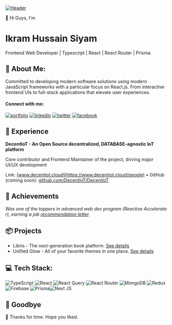 [![Header](https://media.licdn.com/dms/image/v2/D5616AQGaf1wF61BNkw/profile-displaybackgroundimage-shrink_350_1400/B56Ze_b8yFHoAY-/0/1751263465628?e=1761177600&v=beta&t=rrkKXUkSX0YVr1RCGwslI0SqOGsEm9yCnFBCPFR3RHM "Visit My Portfolio")](https://ikramhussainsiyam.vercel.app)

👋 Hi Guys, I'm

# Ikram Hussain Siyam

Frontend Web Developer | Typescript | React | React Router | Prisma

## 🧑 About Me:

Committed to developing modern software solutions using modern JavaScript frameworks with a particular focus on React.js. From interactive frontend UIs to full-stack applications that elevate user experiences.

#### Connect with me:

[![portfolio](https://img.shields.io/badge/my_portfolio-35530e?style=for-the-badge&logo=ko-fi&logoColor=white)](https://ikramhussainsiyam.vercel.app) [![linkedin](https://img.shields.io/badge/linkedin-3982CE?style=for-the-badge&logo=linkedin&logoColor=white)](https://www.linkedin.com/in/ikramhussainsiyam) [![twitter](https://img.shields.io/badge/twitter-000000?style=for-the-badge&logo=x&logoColor=white)](https://x.com/IkramHussain30) [![facebook](https://img.shields.io/badge/facebook-0A66C2?style=for-the-badge&logo=facebook&logoColor=white)](https://www.facebook.com/IkramHussainSiyam) 

## 💼 Experience

**DecentIoT - An Open Source decentralized, DATABASE-agnostic IoT platform**

Core contributor and Frontend Maintainer of the project, driving major UI/UX development

Link: [www.decentiot.cloud](https://www.decentiot.cloud/people) • GitHub (coming soon): [github.com/DecentIoT/DecentIoT](https://github.com/DecentIoT/DecentIoT)


## 🎉 Achievements

_Was one of the toppers in advanced web dev program (Reactive Accelerator), earning a job [recommendation letter](https://learnwithsumit.com/certificates/verify/LWSCTXN-2XTNQOXQ)._

## 📦 Projects

- Libris - The next-generation book platform. [See details](https://github.com/IkramHussainSiyam/libris)
- Unified Glow - All of your favorite themes in one place. [See details](https://github.com/IkramHussainSiyam/unified-glow-vscode-theme)

## 💻 Tech Stack:

![TypeScript](https://img.shields.io/badge/typescript-%23007ACC.svg?style=for-the-badge&logo=typescript&logoColor=white) ![React](https://img.shields.io/badge/react-%2320232a.svg?style=for-the-badge&logo=react&logoColor=%2361DAFB)  ![React Query](https://img.shields.io/badge/-React%20Query-FF4154?style=for-the-badge&logo=react%20query&logoColor=white) ![React Router](https://img.shields.io/badge/React_Router-CA4245?style=for-the-badge&logo=react-router&logoColor=white) ![MongoDB](https://img.shields.io/badge/MongoDB-%234ea94b.svg?style=for-the-badge&logo=mongodb&logoColor=white) ![Redux](https://img.shields.io/badge/redux-%23593d88.svg?style=for-the-badge&logo=redux&logoColor=white) ![Firebase](https://img.shields.io/badge/firebase-a08021?style=for-the-badge&logo=firebase&logoColor=ffcd34) ![Prisma](https://img.shields.io/badge/Prisma-3982CE?style=for-the-badge&logo=Prisma&logoColor=white)![Next JS](https://img.shields.io/badge/Next-black?style=for-the-badge&logo=next.js&logoColor=white)

## 👋 Goodbye
💖 Thanks for time. Hope you liked.
